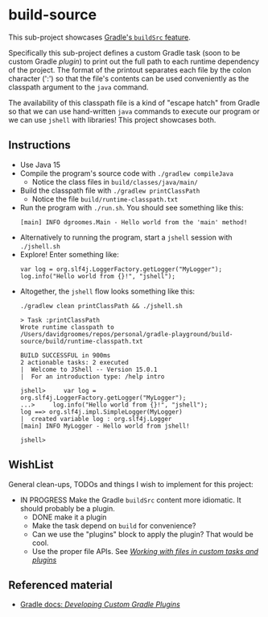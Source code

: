 # build-source

This sub-project showcases [Gradle's `buildSrc` feature](https://docs.gradle.org/current/userguide/organizing_gradle_projects.html#sec:build_sources).

Specifically this sub-project defines a custom Gradle task (soon to be custom Gradle *plugin*) to print out the full path
to each runtime dependency of the project. The format of the printout separates each file by the colon character (':') so
that the file's contents can be used conveniently as the classpath argument to the `java` command.

The availability of this classpath file is a kind of "escape hatch" from Gradle so that we can use hand-written `java`
commands to execute our program or we can use `jshell` with libraries! This project showcases both.

## Instructions

* Use Java 15
* Compile the program's source code with `./gradlew compileJava`
  * Notice the class files in `build/classes/java/main/`
* Build the classpath file with `./gradlew printClassPath`
  * Notice the file `build/runtime-classpath.txt` 
* Run the program with `./run.sh`. You should see something like this:
    ```
    [main] INFO dgroomes.Main - Hello world from the 'main' method!
    ```
* Alternatively to running the program, start a `jshell` session with `./jshell.sh`
* Explore! Enter something like:
    ```
    var log = org.slf4j.LoggerFactory.getLogger("MyLogger");
    log.info("Hello world from {}!", "jshell");
    ```
* Altogether, the `jshell` flow looks something like this:
    ```
    ./gradlew clean printClassPath && ./jshell.sh
    
    > Task :printClassPath
    Wrote runtime classpath to /Users/davidgroomes/repos/personal/gradle-playground/build-source/build/runtime-classpath.txt
    
    BUILD SUCCESSFUL in 900ms
    2 actionable tasks: 2 executed
    |  Welcome to JShell -- Version 15.0.1
    |  For an introduction type: /help intro
    
    jshell>     var log = org.slf4j.LoggerFactory.getLogger("MyLogger");
    ...>     log.info("Hello world from {}!", "jshell");
    log ==> org.slf4j.impl.SimpleLogger(MyLogger)
    |  created variable log : org.slf4j.Logger
    [main] INFO MyLogger - Hello world from jshell!
    
    jshell>
    ```

## WishList

General clean-ups, TODOs and things I wish to implement for this project:

* IN PROGRESS Make the Gradle `buildSrc` content more idiomatic. It should probably be a plugin.
  * DONE make it a plugin
  * Make the task depend on `build` for convenience?
  * Can we use the "plugins" block to apply the plugin? That would be cool.
  * Use the proper file APIs. See [*Working with files in custom tasks and plugins*](https://docs.gradle.org/current/userguide/custom_plugins.html#sec:working_with_files_in_custom_tasks_and_plugins)

## Referenced material

* [Gradle docs: *Developing Custom Gradle Plugins*](https://docs.gradle.org/current/userguide/custom_plugins.html)
